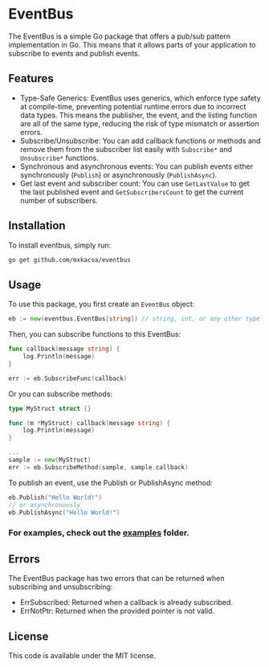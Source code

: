 # EventBus

The EventBus is a simple Go package that offers a pub/sub pattern implementation in Go. This means that it allows parts of your application to subscribe to events and publish events.
## Features

- Type-Safe Generics: EventBus uses generics, which enforce type safety at compile-time, preventing potential runtime errors due to incorrect data types. This means the publisher, the event, and the listing function are all of the same type, reducing the risk of type mismatch or assertion errors.
- Subscribe/Unsubscribe: You can add callback functions or methods and remove them from the subscriber list easily with `Subscribe*` and `Unsubscribe*` functions.
- Synchronous and asynchronous events: You can publish events either synchronously (`Publish`) or asynchronously (`PublishAsync`).
- Get last event and subscriber count: You can use `GetLastValue` to get the last published event and `GetSubscribersCount` to get the current number of subscribers.

## Installation

To install eventbus, simply run:

```bash
go get github.com/mxkacsa/eventbus
```

## Usage

To use this package, you first create an `EventBus` object:

```go
eb := new(eventbus.EventBus[string]) // string, int, or any other type what you want
```

Then, you can subscribe functions to this EventBus:

```go
func callback(message string) {
    log.Println(message)
}

err := eb.SubscribeFunc(callback)
```

Or you can subscribe methods:

```go
type MyStruct struct {}

func (m *MyStruct) callback(message string) {
    log.Println(message)
}

...
sample := new(MyStruct)
err := eb.SubscribeMethod(sample, sample.callback)
```

To publish an event, use the Publish or PublishAsync method:

```go
eb.Publish("Hello World!")
// or asynchronously
eb.PublishAsync("Hello World!")
```

### For examples, check out the [examples](examples) folder.

## Errors

The EventBus package has two errors that can be returned when subscribing and unsubscribing:
- ErrSubscribed: Returned when a callback is already subscribed.
- ErrNotPtr: Returned when the provided pointer is not valid.

## License

This code is available under the MIT license.